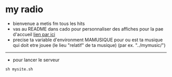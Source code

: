 # my radio


- bienvenue a metis fm tous les hits
- vas au README dans cado pour personnaliser des affiches pour la pae d'accueil [lien par ici](./cado/)
- precise ta variable d'environment MAMUSIQUE pour ou est ta musique qui doit etre jouee (le lieu "relatif" de ta musique) (par ex. "../mymusic/")
---
* pour lancer  le serveur
```
sh mysite.sh
```
